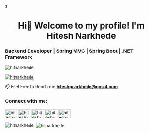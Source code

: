 s<h1 align="center">Hi👋 Welcome to my profile! I'm Hitesh Narkhede</h1>

<h3 align="left">Backend Developer  |  Spring MVC  |  Spring Boot  | .NET Framework</h3>

<p align="left"> <img src="https://komarev.com/ghpvc/?username=hitnarkhede&label=Profile%20views&color=0e75b6&style=flat" alt="hitnarkhede" /> </p>

<p align="left"> <a href="https://github.com/ryo-ma/github-profile-trophy"><img src="https://github-profile-trophy.vercel.app/?username=hitnarkhede" alt="hitnarkhede" /></a> </p>

📫 Feel Free to Reach me  **hiteshpnarkhede@gmail.com**
<h3 align="left">Connect with me:</h3>
<p align="left">
<a href="https://www.linkedin.com/in/hitnarkhede/" target="blank"><img align="center" src="https://upload.wikimedia.org/wikipedia/commons/thumb/f/f8/LinkedIn_icon_circle.svg/2048px-LinkedIn_icon_circle.svg.png" alt="hitesh-narkhede" height="30" width="40" /></a>
<a href="https://www.instagram.com/hitnarkhede/" target="blank"><img align="center" src="https://upload.wikimedia.org/wikipedia/commons/thumb/e/e7/Instagram_logo_2016.svg/480px-Instagram_logo_2016.svg.png" alt="hitesh-instagram" height="30" width="40" /></a>
 <a href="https://www.hackerrank.com/hitnarkhede" target="blank"><img align="center" src="https://upload.wikimedia.org/wikipedia/commons/6/65/HackerRank_logo.png" alt="hitesh-hackerrank" height="30" width="40" /></a>
 <a href="https://www.facebook.com/hitnarkhede/" target="blank"><img align="center" src="https://www.kindpng.com/picc/m/57-571745_facebook-logo-circle-email-signature-facebook-icon-small.png" alt="hitesh-facebook" height="30" width="40" /></a>
<a href="https://twitter.com/hitnarkhede" target="blank"><img align="center" src="https://1000logos.net/wp-content/uploads/2021/04/Twitter-logo.png" alt="hitesh-twitter" height="30" width="40" /></a>


</p>

<p><img align="left" src="https://github-readme-stats.vercel.app/api/top-langs?username=hitnarkhede&show_icons=true&locale=en&layout=compact" alt="hitnarkhede" /></p>

<p>&nbsp;<img align="center" src="https://github-readme-stats.vercel.app/api?username=hitnarkhede&show_icons=true&locale=en" alt="hitnarkhede" /></p>

<!--
**hitnarkhede/hitnarkhede** is a ✨ _special_ ✨ repository because its `README.md` (this file) appears on your GitHub profile.

Here are some ideas to get you started:

- 🔭 I’m currently working on ...
- 🌱 I’m currently learning ...
- 👯 I’m looking to collaborate on ...
- 🤔 I’m looking for help with ...
- 💬 Ask me about ...
- 📫 How to reach me: ...
- 😄 Pronouns: ...
- ⚡ Fun fact: ...
-->

